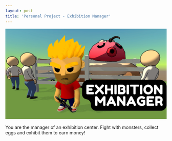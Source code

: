 ```yaml
---
layout: post
title: 'Personal Project - Exhibition Manager'
---
```

![screenshot](/assets/img/projects/proj-6/thumbnail.jpg)

You are the manager of an exhibition center. Fight with monsters, collect eggs and exhibit them to earn money!